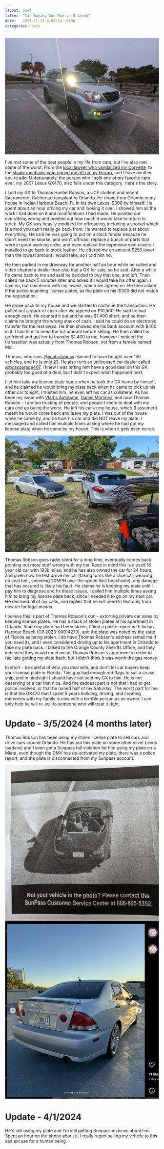 ```yaml
---
layout: post
title:  "Car Buying Con Man in Orlando"
date:   2023-11-13 8:05:14 -0400
categories: cars
---
```


![GX](/images/gxsale/gx.jpeg)

I've met some of the best people in my life from cars, but I've also met some of the worst. From the [local lawyer who vandalized my Corvette](https://rskelton.com/My-Turo-Claim-Horror-Story/), to the [shady mechanic who ripped me off on my Ferrari](https://rskelton.com/ferrari-360-repair-at-vlads-autobahn/), and I have another one to add. Unfortunately, the person who I sold one of my favorite cars ever, my 2007 Lexus GX470, also falls under this category. Here's the story. 

I sold my GX to Thomas Hunter Robson, a UCF student and recent Sacramento, California transplant to Orlando. He drove from Orlando to my house in Indian Harbour Beach, FL in his own Lexus IS300 by himself. He spent about an hour driving my car and looking it over. I showed him all the work I had done on it and modifications I had made. He pointed out everything wrong and pointed out how much it would take to return to stock. My GX was heavily modified for offroading, including a snorkel which is a mod you can't really go back from. He wanted to replace just about everything. He said he was going to put on a stock fender because he didn't need the snorkel and won't offroad, replace a bunch of parts that were in good working order, and even replace the expensive seat covers I installed to go back to stock leather. He offered me an amount $250 lower than the lowest amount I would take, so I told him no. 

He then parked in my driveway for another half an hour while he called and video chatted a dealer than also had a GX for sale, so he said. After a while he came back to me and said he decided to buy that one, and left. Then called me back 5 minutes later and asked if I would take his offer again. I said no, but countered with my lowest, which we agreed on. He then asked if the police scanning license plates, as the plate on his IS300 did not match the registration. 

He drove back to my house and we started to continue the transaction. He pulled out a stack of cash after we agreed on $10,500. He said he had enough cash. He counted it out and he was $1,400 short, and he then claims he brought the wrong stack of cash. I said he could do an electronic transfer for the rest owed. He then showed me his bank account with $400 in it. I told him I'd need the full amount before selling. He then called his girlfriend and got her to transfer $1,400 to me, however I noticed the transaction was actually from Thomas Robson, not from a female named Mai. 

Thomas, who runs [@imatrytoboss](https://www.instagram.com/imatrytoboss/) claimed to have bought over 150 vehicles, and he is only 23. He also runs an unlicensed car dealer called [@bossgarage407](https://www.instagram.com/bossgarage407/). I knew I was letting him have a good deal on this GX, probably too good of a deal, but I didn't expect what happened next. 

I let him take my license plate home when he took the GX home by himself, and he claimed he would bring my plate back when he came to pick up his other car tonight. I trusted him, he even left his car as collateral. As has been my issue with [Vlad's Autobahn](https://rskelton.com/ferrari-360-repair-at-vlads-autobahn/), [Daniel Martinez]((https://rskelton.com/My-Turo-Claim-Horror-Story/)), and now Thomas Robson - I am too trusting of people, and people I seem to deal with my cars end up being the worst. He left his car at my house, which (I assumed) meant he would come back and leave my plate. I was out of the house when he came by, and he took his car and did NOT leave my plate. I messaged and called him multiple times asking where he had put my license plate when he came by my house. This is when it gets even worse. 

![GX](/images/gxsale/is.jpeg)

Thomas Robson goes radio silent for a long time, eventually comes back pointing out more stuff wrong with my car. Keep in mind this is a used 16 year old car with 193k miles, and he has also owned the car for 24 hours, and given how he test drove my car (taking turns like a race car, weaving, no seat belt, speeding 20MPH over the speed limit beachside), any damage that has occured is likely his fault. He claims he is keeping my plate until I pay him to diagnose and fix these issues. I called him multiple times asking him to bring my license plate back, since I needed it to go on my next car. He declined all of my calls, and replies that he will need to text only from now on for legal means. 

I believe this is part of Thomas Robson's con - extorting private car sales by keeping license plates. He has a stack of stolen plates at his apartment in Orlando. Since my plate had been stolen, I filed a police report with Indian Harbour Beach (CR 2023-00014273), and the plate was noted by the state of Florida as being stolen. I do have Thomas Robson's address (email me if you need it), and I even considered driving up to his apartment in Orlando to take my plate back. I talked to the Orange County Sheriffs Office, and they indicated they would meet me at Thomas Robson's apartment in order to faciliate getting my plate back, but I didn't think it was worth the gas money.

In short - be careful of who you deal with, and don't let car buyers keep your license plate in Florida. This guy had enough red flags to sail a cruise ship, and in hindsight I should have not sold my GX to him. He is not deserving of a car that nice. And the saddest part is not that I had to get police involved, or that he ruined half of my Saturday. The worst part for me is that the GX470 that I spent 5 years building, driving, and creating memories with my family is now with a terrible person as an owner. I can only help he will re-sell to someone who will treat it right. 

# Update - 3/5/2024 (4 months later)
Thomas Robson has been using my stolen license plate to sell cars and drive cars around Orlando. He has put this plate on some other silver Lexus (sedans) and I even got a Sunpass toll violation for him using my plate on a Miata, even though the DMV has de-activated my plate, there was a police report, and the plate is disconnected from my Sunpass account. 

![GX](/images/gxsale/15.jpeg)
![GX](/images/gxsale/robson.jpeg)

# Update - 4/1/2024 
He's still using my plate and I'm still getting Sunpass invoices about him. Spent an hour on the phone about it. I really regret selling my vehicle to this sad excuse for a human being. 

